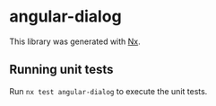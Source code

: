 # angular-dialog

This library was generated with [Nx](https://nx.dev).

## Running unit tests

Run `nx test angular-dialog` to execute the unit tests.
